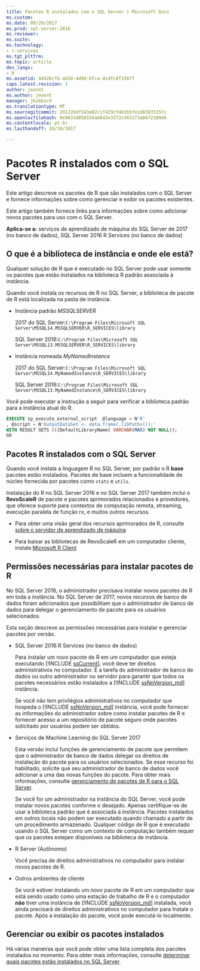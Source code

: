 ```yaml
---
title: Pacotes R instalados com o SQL Server | Microsoft Docs
ms.custom: 
ms.date: 09/29/2017
ms.prod: sql-server-2016
ms.reviewer: 
ms.suite: 
ms.technology:
- r-services
ms.tgt_pltfrm: 
ms.topic: article
dev_langs:
- R
ms.assetid: 4d426cf6-a658-4d9d-bfca-4cdfc8f1567f
caps.latest.revision: 1
author: jeannt
ms.author: jeannt
manager: jhubbard
ms.translationtype: MT
ms.sourcegitcommit: 29122bdf543e82c1f429cf401b5fe1d8383515fc
ms.openlocfilehash: 0e96334850554ab642e3372c3631f3ab672109d6
ms.contentlocale: pt-br
ms.lasthandoff: 10/10/2017

---
```

# <a name="r-packages-installed-with-sql-server"></a>Pacotes R instalados com o SQL Server

Este artigo descreve os pacotes de R que são instalados com o SQL Server e fornece informações sobre como gerenciar e exibir os pacotes existentes.

Este artigo também fornece links para informações sobre como adicionar novos pacotes para uso com o SQL Server.

**Aplica-se a:** serviços de aprendizado de máquina do SQL Server de 2017 (no banco de dados), SQL Server 2016 R Services (no banco de dados)

## <a name="what-is-the-instance-library-and-where-is-it"></a>O que é a biblioteca de instância e onde ele está?

Qualquer solução de R que é executado no SQL Server pode usar somente os pacotes que estão instalados na biblioteca R padrão associada à instância.

Quando você instala os recursos de R no SQL Server, a biblioteca de pacote de R está localizada na pasta de instância.

+ Instância padrão *MSSQLSERVER* 

    2017 do SQL Server:`C:\Program Files\Microsoft SQL Server\MSSQL14.MSSQLSERVER\R_SERVICES\library` 
    
    SQL Server 2016:`C:\Program Files\Microsoft SQL Server\MSSQL13.MSSQLSERVER\R_SERVICES\library`

+ Instância nomeada *MyNamedInstance* 

    2017 do SQL Server:`C:\Program Files\Microsoft SQL Server\MSSQL14.MyNamedInstance\R_SERVICES\library` 
    
    SQL Server 2016:`C:\Program Files\Microsoft SQL Server\MSSQL13.MyNamedInstance\R_SERVICES\library`

Você pode executar a instrução a seguir para verificar a biblioteca padrão para a instância atual do R.

```SQL
EXECUTE sp_execute_external_script  @language = N'R'
, @script = N'OutputDataSet <- data.frame(.libPaths());'
WITH RESULT SETS (([DefaultLibraryName] VARCHAR(MAX) NOT NULL));
GO
```
## <a name="r-packages-installed-with-sql-server"></a>Pacotes R instalados com o SQL Server

Quando você instala a linguagem R no SQL Server, por padrão o R **base** pacotes estão instalados. Pacotes de base incluem a funcionalidade de núcleo fornecida por pacotes como `stats` e `utils`.

Instalação do R no SQL Server 2016 e no SQL Server 2017 também inclui o **RevoScaleR** de pacote e pacotes aprimorados relacionados e provedores, que oferece suporte para contextos de computação remota, streaming, execução paralela de função rx, e muitos outros recursos.

+ Para obter uma visão geral dos recursos aprimorados de R, consulte [sobre o servidor de aprendizado de máquina](https://docs.microsoft.com/r-server/what-is-microsoft-r-server)

+ Para baixar as bibliotecas de RevoScaleR em um computador cliente, instale [Microsoft R Client](https://docs.microsoft.com/r-server/r-client/what-is-microsoft-r-client)

## <a name="permissions-required-for-installing-r-packages"></a>Permissões necessárias para instalar pacotes de R

No SQL Server 2016, o administrador precisava instalar novos pacotes de R em toda a instância. No SQL Server de 2017, novos recursos de banco de dados foram adicionados que possibilitam que o administrador de banco de dados para delegar o gerenciamento de pacote para os usuários selecionados.

Esta seção descreve as permissões necessárias para instalar e gerenciar pacotes por versão.

+ SQL Server 2016 R Services (no banco de dados)

    Para instalar um novo pacote de R em um computador que esteja executando [!INCLUDE [ssCurrent](..\..\includes\sscurrent-md.md)], você deve ter direitos administrativos no computador. É a tarefa do administrador de banco de dados ou outro administrador no servidor para garantir que todos os pacotes necessários estão instalados a [!INCLUDE [ssNoVersion_md](..\..\includes\ssnoversion-md.md)] instância.

    Se você não tem privilégios administrativos no computador que hospeda o [!INCLUDE [ssNoVersion_md](..\..\includes\ssnoversion-md.md)] instância, você pode fornecer as informações do administrador sobre como instalar pacotes de R e fornecer acesso a um repositório de pacote seguro onde pacotes solicitado por usuários podem ser obtidos.

+ Serviços de Machine Learning do SQL Server 2017

    Esta versão inclui funções de gerenciamento de pacote que permitem que o administrador de banco de dados delegar os direitos de instalação do pacote para os usuários selecionados. Se esse recurso foi habilitado, solicite que seu administrador de banco de dados você adicionar a uma das novas funções do pacote. Para obter mais informações, consulte [gerenciamento de pacotes de R para o SQL Server](r-package-management-for-sql-server-r-services.md).

    Se você for um administrador na instância do SQL Server, você pode instalar novos pacotes conforme o desejado. Apenas certifique-se de usar a biblioteca padrão que é associada à instância. Pacotes instalados em outros locais não podem ser executado quando chamado a partir de um procedimento armazenado. Qualquer código de R que é executado usando o SQL Server como um contexto de computação também requer que os pacotes estejam disponíveis na biblioteca de instância.

+ R Server (Autônomo)

    Você precisa de direitos administrativos no computador para instalar novos pacotes de R.

+ Outros ambientes de cliente

    Se você estiver instalando um novo pacote de R em um computador que está sendo usado como uma estação de trabalho de R e o computador **não** tiver uma instância de [!INCLUDE [ssNoVersion_md](..\..\includes\ssnoversion-md.md)] instalada, você ainda precisará de direitos administrativos no computador para Instale o pacote. Após a instalação do pacote, você pode executá-lo localmente.

## <a name="managing-or-viewing-installed-packages"></a>Gerenciar ou exibir os pacotes instalados

Há várias maneiras que você pode obter uma lista completa dos pacotes instalados no momento. Para obter mais informações, consulte [determinar quais pacotes estão instalados no SQL Server](determine-which-packages-are-installed-on-sql-server.md).

